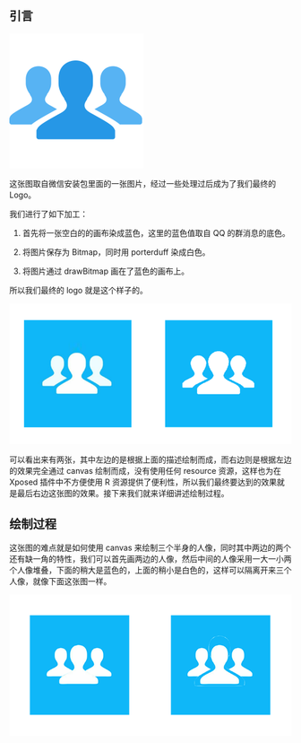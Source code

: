 
## 引言

![](origin.png)

这张图取自微信安装包里面的一张图片，经过一些处理过后成为了我们最终的 Logo。

我们进行了如下加工：

1. 首先将一张空白的的画布染成蓝色，这里的蓝色值取自 QQ 的群消息的底色。

2. 将图片保存为 Bitmap，同时用 porterduff 染成白色。

3. 将图片通过 drawBitmap 画在了蓝色的画布上。

所以我们最终的 logo 就是这个样子的。

![](icon_twin.png)

可以看出来有两张，其中左边的是根据上面的描述绘制而成，而右边则是根据左边的效果完全通过 canvas 绘制而成，没有使用任何 resource 资源，这样也为在 Xposed 插件中不方便使用 R 资源提供了便利性，所以我们最终要达到的效果就是最后右边这张图的效果。接下来我们就来详细讲述绘制过程。

## 绘制过程

这张图的难点就是如何使用 canvas 来绘制三个半身的人像，同时其中两边的两个还有缺一角的特性，我们可以首先画两边的人像，然后中间的人像采用一大一小两个人像堆叠，下面的稍大是蓝色的，上面的稍小是白色的，这样可以隔离开来三个人像，就像下面这张图一样。

![](icon_twin_2.png)
